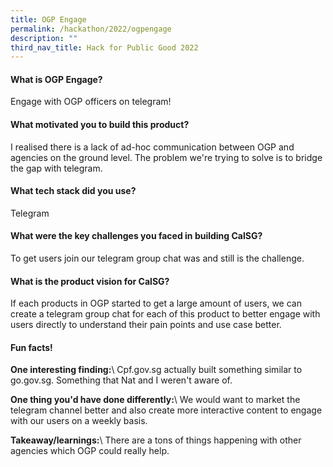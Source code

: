 ```yaml
---
title: OGP Engage
permalink: /hackathon/2022/ogpengage
description: ""
third_nav_title: Hack for Public Good 2022
---
```

#### What is OGP Engage?
Engage with OGP officers on telegram!

#### What motivated you to build this product?
I realised there is a lack of ad-hoc communication between OGP and agencies on the ground level. The problem we're trying to solve is to bridge the gap with telegram.

#### What tech stack did you use?
Telegram

#### What were the key challenges you faced in building CalSG? 

To get users join our telegram group chat was and still is the challenge.

#### What is the product vision for CalSG? 
If each products in OGP started to get a large amount of users, we can create a telegram group chat for each of this product to better engage with users directly to understand their pain points and use case better.

#### Fun facts!
**One interesting finding:**\\
Cpf.gov.sg actually built something similar to go.gov.sg. Something that Nat and I weren't aware of.

**One thing you'd have done differently:**\\
We would want to market the telegram channel better and also create more interactive content to engage with our users on a weekly basis.

**Takeaway/learnings:**\\
There are a tons of things happening with other agencies which OGP could really help.
